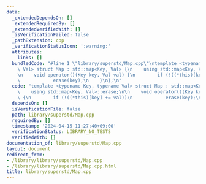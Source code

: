 ```yaml
---
data:
  _extendedDependsOn: []
  _extendedRequiredBy: []
  _extendedVerifiedWith: []
  _isVerificationFailed: false
  _pathExtension: cpp
  _verificationStatusIcon: ':warning:'
  attributes:
    links: []
  bundledCode: "#line 1 \"library/superstd/Map.cpp\"\ntemplate <typename Key, typename\
    \ Val> struct Map : std::map<Key, Val> {\n    using std::map<Key, Val>::erase;\n\
    \n    void operator()(Key key, Val val) {\n        if (!((*this)[key] += val))\n\
    \            erase(key);\n    }\n};\n"
  code: "template <typename Key, typename Val> struct Map : std::map<Key, Val> {\n\
    \    using std::map<Key, Val>::erase;\n\n    void operator()(Key key, Val val)\
    \ {\n        if (!((*this)[key] += val))\n            erase(key);\n    }\n};"
  dependsOn: []
  isVerificationFile: false
  path: library/superstd/Map.cpp
  requiredBy: []
  timestamp: '2024-04-15 11:27:40+09:00'
  verificationStatus: LIBRARY_NO_TESTS
  verifiedWith: []
documentation_of: library/superstd/Map.cpp
layout: document
redirect_from:
- /library/library/superstd/Map.cpp
- /library/library/superstd/Map.cpp.html
title: library/superstd/Map.cpp
---
```

